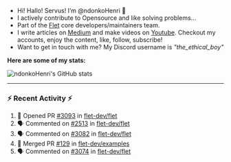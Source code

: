 - Hi! Hallo! Servus! I’m @ndonkoHenri 🙂
- I actively contribute to Opensource and like solving problems... 
- Part of the [Flet](https://github.com/flet-dev/flet) core developers/maintainers team.
- I write articles on [Medium](https://ndonkohenri.medium.com/) and make videos on [Youtube](https://youtube.com/@ndonkoHenri). Checkout my accounts, enjoy the content, like, follow, subscribe!
- Want to get in touch with me? My Discord username is _"the_ethical_boy"_

**Here are some of my stats:**

<!-- <a href="https://github.com/ndonkoHenri">
<img src="https://github.com/ndonkoHenri/github-stats/blob/master/generated/overview.svg#gh-dark-mode-only" />
<img src="https://github.com/ndonkoHenri/github-stats/blob/master/generated/languages.svg#gh-dark-mode-only" />
<img src="https://github.com/ndonkoHenri/github-stats/blob/master/generated/overview.svg#gh-light-mode-only" />
<img src="https://github.com/ndonkoHenri/github-stats/blob/master/generated/languages.svg#gh-light-mode-only" />
</a> -->

<!-- ![ndonkoHenri's GitHub stats](https://github-readme-stats.vercel.app/api?username=ndonkoHenri&show_icons=true) -->

![ndonkoHenri's GitHub stats](https://github-readme-stats.vercel.app/api?username=ndonkoHenri&theme=tokyonight&show_icons=true&title_color=fff&text_color=fff)

<!-- [![Top Langs](https://github-readme-stats.vercel.app/api/top-langs/?username=ndonkoHenri)](https://github.com/ndonkoHenri/github-readme-stats) -->

---

### :zap: Recent Activity :zap:

<!--START_SECTION:activity-->
1. 💪 Opened PR [#3093](https://github.com/flet-dev/flet/pull/3093) in [flet-dev/flet](https://github.com/flet-dev/flet)
2. 🗣 Commented on [#2513](https://github.com/flet-dev/flet/issues/2513#issuecomment-2074923483) in [flet-dev/flet](https://github.com/flet-dev/flet)
3. 🗣 Commented on [#3082](https://github.com/flet-dev/flet/issues/3082#issuecomment-2074890570) in [flet-dev/flet](https://github.com/flet-dev/flet)
4. 🎉 Merged PR [#129](https://github.com/flet-dev/examples/pull/129) in [flet-dev/examples](https://github.com/flet-dev/examples)
5. 🗣 Commented on [#3074](https://github.com/flet-dev/flet/pull/3074#issuecomment-2073018101) in [flet-dev/flet](https://github.com/flet-dev/flet)
<!--END_SECTION:activity-->
